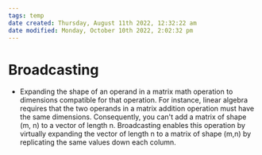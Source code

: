 ```yaml
---
tags: temp
date created: Thursday, August 11th 2022, 12:32:22 am
date modified: Monday, October 10th 2022, 2:02:32 pm
---
```


# Broadcasting
- Expanding the shape of an operand in a matrix math operation to dimensions compatible for that operation. For instance, linear algebra requires that the two operands in a matrix addition operation must have the same dimensions. Consequently, you can't add a matrix of shape (m, n) to a vector of length n. Broadcasting enables this operation by virtually expanding the vector of length n to a matrix of shape (m,n) by replicating the same values down each column.



